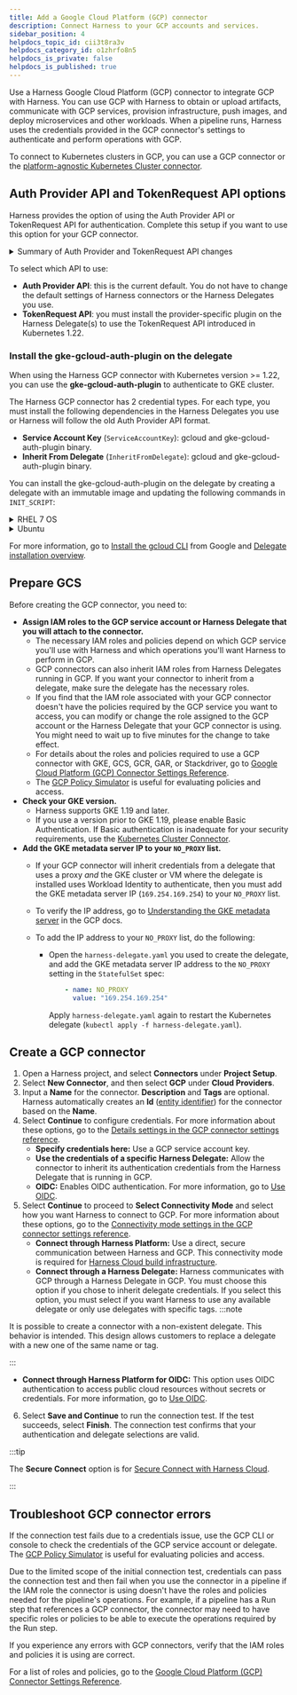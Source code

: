 ```yaml
---
title: Add a Google Cloud Platform (GCP) connector
description: Connect Harness to your GCP accounts and services.
sidebar_position: 4
helpdocs_topic_id: cii3t8ra3v
helpdocs_category_id: o1zhrfo8n5
helpdocs_is_private: false
helpdocs_is_published: true
---
```


Use a Harness Google Cloud Platform (GCP) connector to integrate GCP with Harness. You can use GCP with Harness to obtain or upload artifacts, communicate with GCP services, provision infrastructure, push images, and deploy microservices and other workloads. When a pipeline runs, Harness uses the credentials provided in the GCP connector's settings to authenticate and perform operations with GCP.

To connect to Kubernetes clusters in GCP, you can use a GCP connector or the [platform-agnostic Kubernetes Cluster connector](../../../platform/connectors/cloud-providers/ref-cloud-providers/kubernetes-cluster-connector-settings-reference.md).

## Auth Provider API and TokenRequest API options

Harness provides the option of using the Auth Provider API or TokenRequest API for authentication. Complete this setup if you want to use this option for your GCP connector.

<details>
<summary>Summary of Auth Provider and TokenRequest API changes</summary>

In Kubernetes 1.22, the Auth Provider API was deprecated and replaced with a new TokenRequest API. The TokenRequest API is used by client libraries and tools to request an authentication token from the Kubernetes API server.

The TokenRequest API provides a more flexible and extensible authentication mechanism than the Auth Provider API. Instead of relying on pre-configured authentication plugins, client libraries and tools can now dynamically request authentication tokens from the Kubernetes API server based on their specific needs and requirements.

To use the TokenRequest API for authentication, client libraries and tools can send a TokenRequest object to the Kubernetes API server. The TokenRequest object specifies the audience, scopes, and other parameters for the requested token. The Kubernetes API server then validates the request, generates a token with the requested parameters, and returns the token to the client.

One advantage of the TokenRequest API is that it allows for more fine-grained control over authentication and authorization. For example, a client library or tool can request a token with only the necessary scopes to perform a specific operation, rather than requesting a token with full cluster access.

Another advantage of the TokenRequest API is that it allows for easier integration with external identity providers and authentication systems. Client libraries and tools can use the TokenRequest API to request authentication tokens from external providers, such as OAuth2 providers or custom authentication systems, and use those tokens to authenticate to the Kubernetes API server.

Overall, the TokenRequest API provides a more flexible and extensible authentication mechanism than the deprecated Auth Provider API, and allows for more fine-grained control over authentication and authorization in Kubernetes.

</details>

To select which API to use:

- **Auth Provider API**: this is the current default. You do not have to change the default settings of Harness connectors or the Harness Delegates you use.
- **TokenRequest API**: you must install the provider-specific plugin on the Harness Delegate(s) to use the TokenRequest API introduced in Kubernetes 1.22.

### Install the gke-gcloud-auth-plugin on the delegate

When using the Harness GCP connector with Kubernetes version >= 1.22, you can use the **gke-gcloud-auth-plugin** to authenticate to GKE cluster.

The Harness GCP connector has 2 credential types. For each type, you must install the following dependencies in the Harness Delegates you use or Harness will follow the old Auth Provider API format.

- **Service Account Key** (`ServiceAccountKey`): gcloud and gke-gcloud-auth-plugin binary.
- **Inherit From Delegate** (`InheritFromDelegate`): gcloud and gke-gcloud-auth-plugin binary.

You can install the gke-gcloud-auth-plugin on the delegate by creating a delegate with an immutable image and updating the following commands in `INIT_SCRIPT`:

<details>
<summary>RHEL 7 OS</summary>

```
tee -a /etc/yum.repos.d/google-cloud-sdk.repo << EOM
[google-cloud-cli]
name=Google Cloud CLI
baseurl=https://packages.cloud.google.com/yum/repos/cloud-sdk-el8-x86_64
enabled=1
gpgcheck=1
repo_gpgcheck=0
gpgkey=https://packages.cloud.google.com/yum/doc/rpm-package-key.gpg
EOM

# Install google-cloud-cli and google-cloud-cli-gke-gcloud-auth-plugin
microdnf install google-cloud-cli
microdnf install google-cloud-cli-gke-gcloud-auth-plugin
```
</details>

<details>
<summary>Ubuntu</summary>

```
apt-get install apt-transport-https ca-certificates gnupg

echo "deb [signed-by=/usr/share/keyrings/cloud.google.gpg] https://packages.cloud.google.com/apt cloud-sdk main" | tee -a /etc/apt/sources.list.d/google-cloud-sdk.list

curl https://packages.cloud.google.com/apt/doc/apt-key.gpg | apt-key --keyring /usr/share/keyrings/cloud.google.gpg add -

apt-get update && apt-get install google-cloud-cli && apt-get install google-cloud-cli-gke-gcloud-auth-plugin
```
</details>

For more information, go to [Install the gcloud CLI](https://cloud.google.com/sdk/docs/install) from Google and [Delegate installation overview](/docs/platform/delegates/install-delegates/overview.md).

## Prepare GCS

Before creating the GCP connector, you need to:

* **Assign IAM roles to the GCP service account or Harness Delegate that you will attach to the connector.**
  * The necessary IAM roles and policies depend on which GCP service you'll use with Harness and which operations you'll want Harness to perform in GCP.
  * GCP connectors can also inherit IAM roles from Harness Delegates running in GCP. If you want your connector to inherit from a delegate, make sure the delegate has the necessary roles.
  * If you find that the IAM role associated with your GCP connector doesn't have the policies required by the GCP service you want to access, you can modify or change the role assigned to the GCP account or the Harness Delegate that your GCP connector is using. You might need to wait up to five minutes for the change to take effect.
  * For details about the roles and policies required to use a GCP connector with GKE, GCS, GCR, GAR, or Stackdriver, go to [Google Cloud Platform (GCP) Connector Settings Reference](/docs/platform/connectors/cloud-providers/ref-cloud-providers/gcs-connector-settings-reference.md).
  * The [GCP Policy Simulator](https://cloud.google.com/iam/docs/simulating-access) is useful for evaluating policies and access.
* **Check your GKE version.**
  * Harness supports GKE 1.19 and later.
  * If you use a version prior to GKE 1.19, please enable Basic Authentication. If Basic authentication is inadequate for your security requirements, use the [Kubernetes Cluster Connector](./add-a-kubernetes-cluster-connector.md).
* **Add the GKE metadata server IP to your `NO_PROXY` list.**
  * If your GCP connector will inherit credentials from a delegate that uses a proxy *and* the GKE cluster or VM where the delegate is installed uses Workload Identity to authenticate, then you must add the GKE metadata server IP (`169.254.169.254`) to your `NO_PROXY` list.
  * To verify the IP address, go to [Understanding the GKE metadata server](https://cloud.google.com/kubernetes-engine/docs/concepts/workload-identity#metadata_server) in the GCP docs.
  * To add the IP address to your `NO_PROXY` list, do the following:

    - Open the `harness-delegate.yaml` you used to create the delegate, and add the GKE metadata server IP address to the `NO_PROXY` setting in the `StatefulSet` spec:

       ```yaml
           - name: NO_PROXY  
             value: "169.254.169.254"
       ```
      Apply `harness-delegate.yaml` again to restart the Kubernetes delegate (`kubectl apply -f harness-delegate.yaml`).

## Create a GCP connector

1. Open a Harness project, and select **Connectors** under **Project Setup**.
2. Select **New Connector**, and then select **GCP** under **Cloud Providers**.
3. Input a **Name** for the connector. **Description** and **Tags** are optional.
   Harness automatically creates an **Id** ([entity identifier](/docs/platform/references/entity-identifier-reference.md)) for the connector based on the **Name**.
4. Select **Continue** to configure credentials. For more information about these options, go to the [Details settings in the GCP connector settings reference](./ref-cloud-providers/gcs-connector-settings-reference.md#details-settings).
   * **Specify credentials here:** Use a GCP service account key.
   * **Use the credentials of a specific Harness Delegate:** Allow the connector to inherit its authentication credentials from the Harness Delegate that is running in GCP.
   * **OIDC:** Enables OIDC authentication. For more information, go to [Use OIDC](./ref-cloud-providers/gcs-connector-settings-reference.md#use-openid-connect-oidc).
5. Select **Continue** to proceed to **Select Connectivity Mode** and select how you want Harness to connect to GCP. For more information about these options, go to the [Connectivity mode settings in the GCP connector settings reference](./ref-cloud-providers/gcs-connector-settings-reference.md#select-connectivity-mode).
   * **Connect through Harness Platform:** Use a direct, secure communication between Harness and GCP. This connectivity mode is required for [Harness Cloud build infrastructure](/docs/continuous-integration/use-ci/set-up-build-infrastructure/use-harness-cloud-build-infrastructure).
   * **Connect through a Harness Delegate:** Harness communicates with GCP through a Harness Delegate in GCP. You must choose this option if you chose to inherit delegate credentials. If you select this option, you must select if you want Harness to use any available delegate or only use delegates with specific tags.
   :::note

  It is possible to create a connector with a non-existent delegate. This behavior is intended. This design allows customers to replace a delegate with a new one of the same name or tag.

  :::
   * **Connect through Harness Platform for OIDC:** This option uses OIDC authentication to access public cloud resources without secrets or credentials. For more information, go to [Use OIDC](./ref-cloud-providers/gcs-connector-settings-reference.md#use-openid-connect-oidc).
6. Select **Save and Continue** to run the connection test. If the test succeeds, select **Finish**. The connection test confirms that your authentication and delegate selections are valid.

:::tip

The **Secure Connect** option is for [Secure Connect with Harness Cloud](/docs/continuous-integration/secure-ci/secure-connect).

:::

## Troubleshoot GCP connector errors

If the connection test fails due to a credentials issue, use the GCP CLI or console to check the credentials of the GCP service account or delegate. The [GCP Policy Simulator](https://cloud.google.com/iam/docs/simulating-access) is useful for evaluating policies and access.

Due to the limited scope of the initial connection test, credentials can pass the connection test and then fail when you use the connector in a pipeline if the IAM role the connector is using doesn't have the roles and policies needed for the pipeline's operations. For example, if a pipeline has a Run step that references a GCP connector, the connector may need to have specific roles or policies to be able to execute the operations required by the Run step.

If you experience any errors with GCP connectors, verify that the IAM roles and policies it is using are correct.

For a list of roles and policies, go to the [Google Cloud Platform (GCP) Connector Settings Reference](/docs/platform/connectors/cloud-providers/ref-cloud-providers/gcs-connector-settings-reference.md).
